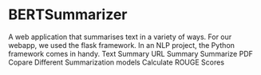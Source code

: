 # BERTSummarizer
A web application that summarises text in a variety of ways. 
For our webapp, we used the flask framework. 
In an NLP project, the Python framework comes in handy.                                                                                                                Text Summary
URL Summary
Summarize PDF
Copare Different Summarization models
Calculate ROUGE Scores

